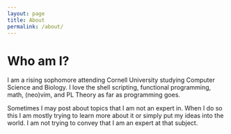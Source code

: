 ```yaml
---
layout: page
title: About
permalink: /about/
---
```

# Who am I?

I am a rising sophomore attending Cornell University studying Computer Science
and Biology. I love the shell scripting, functional programming, math, (neo)vim,
and PL Theory as far as programming goes.

Sometimes I may post about topics that I am not an expert in. When I do so this
I am mostly trying to learn more about it or simply put my ideas into the world.
I am not trying to convey that I am an expert at that subject.
